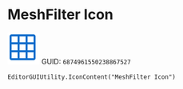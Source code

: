 # MeshFilter Icon
![](/img/MeshFilter%20Icon.png)
GUID: `6874961550238867527`
```
EditorGUIUtility.IconContent("MeshFilter Icon")
```

